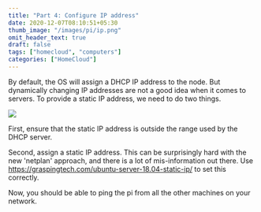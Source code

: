 ```yaml
---
title: "Part 4: Configure IP address"
date: 2020-12-07T08:10:51+05:30
thumb_image: "/images/pi/ip.png"
omit_header_text: true
draft: false
tags: ["homecloud", "computers"]
categories: ["HomeCloud"]
---
```


By default, the OS will assign a DHCP IP address to the node. But dynamically changing IP addresses are not a good idea when it comes to servers. To provide a static IP address, we need to do two things. 

![](/images/pi/dhcp_range.png)

First, ensure that the static IP address is outside the range used by the DHCP server. 

Second, assign a static IP address. This can be surprisingly hard with the new 'netplan' approach, and there is a lot of mis-information out there. Use https://graspingtech.com/ubuntu-server-18.04-static-ip/ to set this correctly. 

Now, you should be able to ping the pi from all the other machines on your network. 

